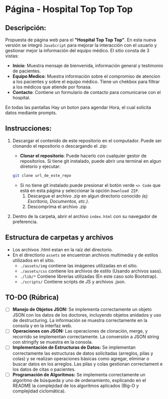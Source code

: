 # Página - Hospital Top Top Top

## Descripción:

Propuesta de página web para el **"Hospital Top Top Top"**. En esta nueva versión se integró `JavaScript` para mejorar la interacción con el usuario y gestionar mejor la información del equipo médico. El sitio consta de 3 vistas:

- **Inicio**: Muestra mensaje de bienvenida, información general y testimonio de pacientes.
- **Equipo Medico**: Muestra información sobre el compromiso de atencion a los pacientes y sobre el equipo médico. Tiene un chekbox para filtrar a los médicos que atiende por fonasa.
- **Contacto**: Contiene un formulario de contacto para comunicarse con el hospital.

En todas las pantallas Hay un boton para agendar Hora, el cual solicita datos mediante prompts.

## Instrucciones:

1. Descargar el contenido de este repositorio en el computador. Puede ser clonando el repositorio o descargando el .zip:

   - **Clonar el repositorio**: Puede hacerlo con cualquier gestor de repositorios. Si tiene git instalado, puede abrir una terminal en algun diretorio y ejecutar:

   ```bash
   git clone url_de_este_repo
   ```

   - Si no tiene git instalado puede presionar el botón verde `<> Code` que está en esta página y seleccionar la opción `Download ZIP`.
     1. Descargue el archivo .zip en algun directorio conocido _(ej: Escritorio, Documentos, etc.)_.
     2. Descomprima el archivo .zip

2. Dentro de la carpeta, abrir el archivo `index.html` con su navegador de preferencia.

## Estructura de carpetas y archivos

- Los archivos .html estan en la raíz del directorio.
- En el directiorio `assets` se encuentran archivos multimedia y de estilos utilizados en el sitio.
  - `./assets/img` contiene las imágenes utilizadas en el sitio.
  - `./assets/css` contiene los archivos de estilo (Usando archivos sass).
  - `./lib/*` Contiene librerías utilizadas (En este caso solo Bootstrap).
  - `./scripts/` Contiene scripts de JS y archivos .json.

## TO-DO (Rúbrica)

- [ ] **Manejo de Objetos JSON:** Se implementa correctamente un objeto JSON con los datos de los doctores, incluyendo objetos anidados y uso de destructuring. La información se muestra correctamente en la consola y en la interfaz web.
- [ ] **Operaciones con JSON:** Las operaciones de clonación, merge, y recorrido se implementan correctamente. La conversión a JSON string con stringify se muestra en la consola.
- [ ] **Implementación de Estructuras de Datos:** Se implementan correctamente las estructuras de datos solicitadas (arreglos, pilas y colas) y se realizan operaciones básicas como agregar, eliminar o buscar datos en los arreglos. Las pilas y colas gestionan correctament e los datos de citas o pacientes.
- [ ] **Programación de Algoritmos:** Se implementa correctamente un algoritmo de búsqueda y uno de ordenamiento, explicando en el README la complejidad de los algoritmos aplicados (Big-O y complejidad ciclomática).
